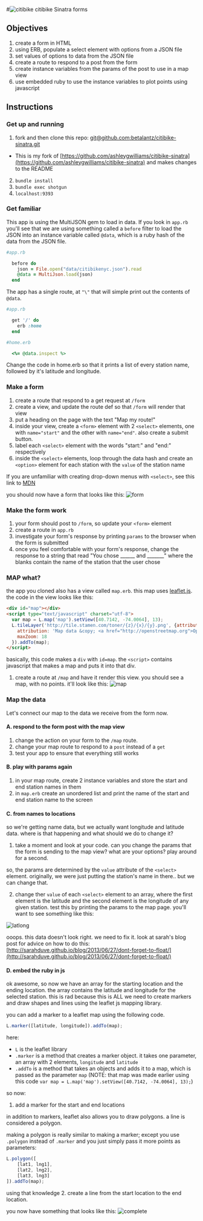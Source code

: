 #![citibike](http://citibikenyc.com/assets/images/header-logo.png) citibike Sinatra forms

## Objectives
1. create a form in HTML
2. using ERB, populate a select element with options from a JSON file
3. set values of options to data from the JSON file
3. create a route to respond to a post from the form
4. create instance variables from the params of the post to use in a map view
5. use embedded ruby to use the instance variables to plot points using javascript

## Instructions

### Get up and running
1. fork and then clone this repo: [git@github.com:betalantz/citibike-sinatra.git](git@github.com:betalantz/citibike-sinatra.git)
  - This is my fork of [https://github.com/ashleygwilliams/citibike-sinatra](https://github.com/ashleygwilliams/citibike-sinatra) and makes changes to the README
2. `bundle install`
3. `bundle exec shotgun`
4. `localhost:9393`

### Get familiar
This app is using the MultiJSON gem to load in data. If you look in `app.rb` you'll see that we are using something called a `before` filter to load the JSON into an instance variable called `@data`, which is a ruby hash of the data from the JSON file.

```ruby
#app.rb

  before do
    json = File.open("data/citibikenyc.json").read
    @data = MultiJson.load(json)
  end
```

The app has a single route, at `"\"` that will simple print out the contents of `@data`.
```ruby
#app.rb

  get '/' do
    erb :home
  end
```
```ruby
#home.erb

  <%= @data.inspect %>
```

Change the code in home.erb so that it prints a list of every station name, followed by it's latitude and longitude.

### Make a form

1. create a route that respond to a get request at `/form`
2. create a view, and update the route def so that `/form` will render that view
3. put a heading on the page with the text "Map my route!"
4. inside your view, create a `<form>` element with 2 `<select>` elements, one with `name="start"` and the other with `name="end"`. also create a submit button.
5. label each `<select>` element with the words "start:" and "end:" respectively 
6. inside the `<select>` elements, loop through the data hash and create an `<option>` element for each station with the `value` of the station name

If you are unfamiliar with creating drop-down menus with `<select>`, see this link to [MDN](https://developer.mozilla.org/en-US/docs/Web/HTML/Element/select)

you should now have a form that looks like this:
![form](http://content.screencast.com/users/ag_dubs/folders/Jing/media/abca7668-8e7f-4213-a8ac-ac0fa61613c8/00000047.png)

### Make the form work
1. your form should post to `/form`, so update your `<form>` element
2. create a route in `app.rb`
3. investigate your form's response by printing `params` to the browser when the form is submitted
4. once you feel comfortable with your form's response, change the response to a string that read "You chose ______ and _______" where the blanks contain the name of the station that the user chose

### MAP what?
the app you cloned also has a view called `map.erb`. this map uses [leaflet.js](http://leafletjs.com). the code in the view looks like this:

```html
<div id="map"></div>
<script type="text/javascript" charset="utf-8">
  var map = L.map('map').setView([40.7142, -74.0064], 13);
  L.tileLayer('http://tile.stamen.com/toner/{z}/{x}/{y}.png', {attribution: 'Stamen Toner'}, {
    attribution: 'Map data &copy; <a href="http://openstreetmap.org">OpenStreetMap</a> contributors, <a href="http://creativecommons.org/licenses/by-sa/2.0/">CC-BY-SA</a>, Imagery © <a href="http://cloudmade.com">CloudMade</a>',
    maxZoom: 18
  }).addTo(map);
</script>
```

basically, this code makes a `div` with `id=map`. the `<script>` contains javascript that makes a map and puts it into that div. 

1. create a route at `/map` and have it render this view. you should see a map, with no points. it'll look like this: 
![map](http://content.screencast.com/users/ag_dubs/folders/Jing/media/c544724f-1eea-433b-80fe-46079fb41d0f/00000048.png)

### Map the data
Let's connect our map to the data we receive from the form now. 

#### A. respond to the form post with the map view
1. change the action on your form to the `/map` route. 
2. change your map route to respond to a `post` instead of a `get`
3. test your app to ensure that everything still works

#### B. play with params again 
1. in your map route, create 2 instance variables and store the start and end station names in them
2. in `map.erb` create an unordered list and print the name of the start and end station name to the screen

#### C. from names to locations
so we're getting name data, but we actually want longitude and latitude data. where is that happening and what should we do to change it?

1. take a moment and look at your code. can you change the params that the form is sending to the map view? what are your options? play around for a second.

so, the params are determined by the `value` attribute of the `<select>` element. originally, we were just putting the station's name in there.. but we can change that.

2. change ther `value` of each `<select>` element to an array, where the first element is the latitude and the second element is the longitude of any given station. test this by printing the params to the map page. you'll want to see something like this:

![latlong](http://content.screencast.com/users/ag_dubs/folders/Jing/media/6283fefe-4e30-4e5b-b09c-89a3de24e330/00000050.png)

ooops. this data doesn't look right. we need to fix it. look at sarah's blog post for advice on how to do this:
[http://sarahduve.github.io/blog/2013/06/27/dont-forget-to-float/](http://sarahduve.github.io/blog/2013/06/27/dont-forget-to-float/)

#### D. embed the ruby in js
ok awesome, so now we have an array for the starting location and the ending location. the array contains the latitude and longitude for the selected station. this is rad because this is ALL we need to create markers and draw shapes and lines using the leaflet js mapping library.

you can add a marker to a leaflet map using the following code.
```javascript
L.marker([latitude, longitude]).addTo(map);
```
here:
- `L` is the leaflet library
- `.marker` is a method that creates a marker object. it takes one parameter, an array with 2 elements, `longitude` and `latitude`
- `.addTo` is a method that takes an objects and adds it to a map, which is passed as the parameter `map` (NOTE: that map was made earlier using this code `var map = L.map('map').setView([40.7142, -74.0064], 13);`)

so now:
1. add a marker for the start and end locations

in addition to markers, leaflet also allows you to draw polygons. a line is considered a polygon.

making a polygon is really similar to making a marker; except you use `.polygon` instead of `.marker` and you just simply pass it more points as parameters:
```javascript
L.polygon([
    [lat1, lng1],
    [lat2, lng2],
    [lat3, lng3]
]).addTo(map);
```
using that knowledge
2. create a line from the start location to the end location.


you now have something that looks like this:
![complete](http://content.screencast.com/users/ag_dubs/folders/Jing/media/ae7835ad-ddd7-425a-84d3-1e18bb693d1e/00000051.png)
